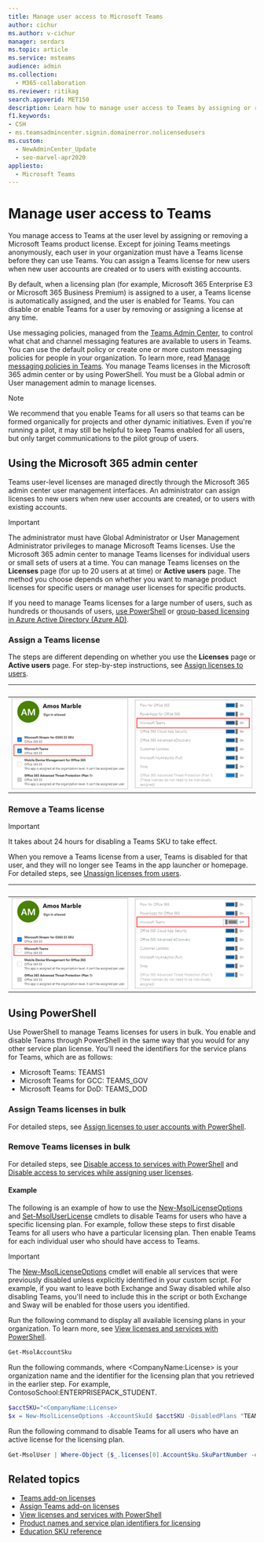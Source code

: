 ```yaml
---
title: Manage user access to Microsoft Teams
author: cichur
ms.author: v-cichur
manager: serdars
ms.topic: article
ms.service: msteams
audience: admin
ms.collection: 
  - M365-collaboration
ms.reviewer: ritikag
search.appverid: MET150
description: Learn how to manage user access to Teams by assigning or removing a Teams license to users in your organization. 
f1.keywords:
- CSH
- ms.teamsadmincenter.signin.domainerror.nolicensedusers
ms.custom: 
  - NewAdminCenter_Update
  - seo-marvel-apr2020
appliesto: 
  - Microsoft Teams
---
```


# Manage user access to Teams

You manage access to Teams at the user level by assigning or removing a Microsoft Teams product license. Except for joining Teams meetings anonymously, each user in your organization must have a Teams license before they can use Teams. You can assign a Teams license for new users when new user accounts are created or to users with existing accounts.

By default, when a licensing plan (for example, Microsoft 365 Enterprise E3 or Microsoft 365 Business Premium) is assigned to a user, a Teams license is automatically assigned, and the user is enabled for Teams. You can disable or enable Teams for a user by removing or assigning a license at any time.

Use messaging policies, managed from the <a href="https://go.microsoft.com/fwlink/p/?linkid=2024339" target="_blank">Teams Admin Center</a>, to control what chat and channel messaging features are available to users in Teams. You can use the default policy or create one or more custom messaging policies for people in your organization. To learn more, read [Manage messaging policies in Teams](messaging-policies-in-teams.md).
You manage Teams licenses in the Microsoft 365 admin center or by using PowerShell. You must be a Global admin or User management admin to manage licenses.

> [!NOTE]
> We recommend that you enable Teams for all users so that teams can be formed organically for projects and other dynamic initiatives. Even if you're running a pilot, it may still be helpful to keep Teams enabled for all users, but only target communications to the pilot group of users.

## Using the Microsoft 365 admin center

Teams user-level licenses are managed directly through the Microsoft 365 admin center user management interfaces. An administrator can assign licenses to new users when new user accounts are created, or to users with existing accounts. 

> [!IMPORTANT]
> The administrator must have Global Administrator or User Management Administrator privileges to manage Microsoft Teams licenses.
Use the Microsoft 365 admin center to manage Teams licenses for individual users or small sets of users at a time. You can manage Teams licenses on the **Licenses** page (for up to 20 users at at time) or **Active users** page. The method you choose depends on whether you want to manage product licenses for specific users or manage user licenses for specific products.

If you need to manage Teams licenses for a large number of users, such as hundreds or thousands of users, [use PowerShell](#using-powershell) or [group-based licensing in Azure Active Directory (Azure AD)](/azure/active-directory/users-groups-roles/licensing-groups-assign). 

### Assign a Teams license

The steps are different depending on whether you use the **Licenses** page or **Active users** page.  For step-by-step instructions, see [Assign licenses to users](/microsoft-365/admin/manage/assign-licenses-to-users).

|&nbsp;|&nbsp;|
|---------|---------|
|![Screenshot 1 of Teams license enabled for a user](media/assign-teams-licenses-1.png)    | ![Screenshot 2 of Teams license enabled for a user](media/assign-teams-licenses-2.png)        |

### Remove a Teams license

> [!IMPORTANT]
> It takes about 24 hours for disabling a Teams SKU to take effect.

When you remove a Teams license from a user, Teams is disabled for that user, and they will no longer see Teams in the app launcher or homepage. For detailed steps, see [Unassign licenses from users](/microsoft-365/admin/manage/remove-licenses-from-users).

|&nbsp;|&nbsp;|
|---------|---------|
|![Screenshot 1 of the Teams license disabled for a user](media/remove-teams-licenses-1.png)    | ![Screenshot 2 of the Teams license disabled for a user](media/remove-teams-licenses-2.png)        |

## Using PowerShell

Use PowerShell to manage Teams licenses for users in bulk. You enable and disable Teams through PowerShell in the same way that you would for any other service plan license. You'll need the identifiers for the service plans for Teams, which are as follows:

- Microsoft Teams: TEAMS1
- Microsoft Teams for GCC: TEAMS_GOV
- Microsoft Teams for DoD: TEAMS_DOD

### Assign Teams licenses in bulk

For detailed steps, see [Assign licenses to user accounts with PowerShell](/office365/enterprise/powershell/assign-licenses-to-user-accounts-with-office-365-powershell).

### Remove Teams licenses in bulk

For detailed steps, see [Disable access to services with PowerShell](/office365/enterprise/powershell/disable-access-to-services-with-office-365-powershell) and [Disable access to services while assigning user licenses](/office365/enterprise/powershell/disable-access-to-services-while-assigning-user-licenses).

#### Example 

The following is an example of how to use the [New-MsolLicenseOptions](/powershell/module/msonline/new-msollicenseoptions) and [Set-MsolUserLicense](/powershell/module/msonline/set-msoluserlicense) cmdlets to disable Teams for users who have a specific licensing plan. For example, follow these steps to first disable Teams for all users who have a particular licensing plan. Then enable Teams for each individual user who should have access to Teams.

> [!IMPORTANT]
> The [New-MsolLicenseOptions](/powershell/module/msonline/new-msollicenseoptions) cmdlet will enable all services that were previously disabled unless explicitly identified in your custom script. For example, if you want to leave both Exchange and Sway disabled while also disabling Teams, you'll need to include this in the script or both Exchange and Sway will be enabled for those users you identified.

Run the following command to display all available licensing plans in your organization. To learn more, see [View licenses and services with PowerShell](/office365/enterprise/powershell/view-licenses-and-services-with-office-365-powershell).


```powershell
Get-MsolAccountSku
```

Run the following commands, where \<CompanyName:License> is your organization name and the identifier for the licensing plan that you retrieved in the earlier step. For example, ContosoSchool:ENTERPRISEPACK_STUDENT.

```powershell
$acctSKU="<CompanyName:License>
$x = New-MsolLicenseOptions -AccountSkuId $acctSKU -DisabledPlans "TEAMS1"
```

Run the following command to disable Teams for all users who have an active license for the licensing plan.

```powershell
Get-MsolUser | Where-Object {$_.licenses[0].AccountSku.SkuPartNumber -eq  ($acctSKU).Substring($acctSKU.IndexOf(":")+1,  $acctSKU.Length-$acctSKU.IndexOf(":")-1) -and $_.IsLicensed -eq $True} |  Set-MsolUserLicense -LicenseOptions $x
```

## Related topics

- [Teams add-on licenses](teams-add-on-licensing/microsoft-teams-add-on-licensing.md)
- [Assign Teams add-on licenses](teams-add-on-licensing/assign-teams-add-on-licenses.md)
- [View licenses and services with PowerShell](/office365/enterprise/powershell/view-licenses-and-services-with-office-365-powershell)
- [Product names and service plan identifiers for licensing](/azure/active-directory/users-groups-roles/licensing-service-plan-reference)
- [Education SKU reference](sku-reference-edu.md)
